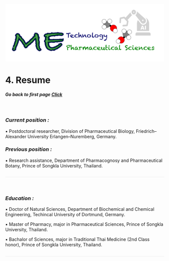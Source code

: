 ![](/images/cv-header.png)


# 4. Resume


##### Go back to first page [Click](/online_cv/README.md)

&nbsp;&nbsp;


### *Current position :*


:black_small_square: Postdoctoral researcher, Division of Pharmaceutical Biology, Friedrich–Alexander University Erlangen–Nuremberg, Germany.


### *Previous position :*


:black_small_square: Research assistance, Department of Pharmacognosy and Pharmaceutical Botany, Prince of Songkla University, Thailand.


![](/images/line04.png)

&nbsp;&nbsp;

### *Education :*

:black_small_square: Doctor of Natural Sciences, Department of Biochemical and Chemical Engineering, Techincal University of Dortmund, Germany.


:black_small_square: Master of Pharmacy, major in Pharmaceutical Sciences, Prince of Songkla University, Thailand.


:black_small_square: Bachalor of Sciences, major in Traditional Thai Medicine (2nd Class honor), Prince of Songkla University, Thailand.


![](/images/line04.png)
